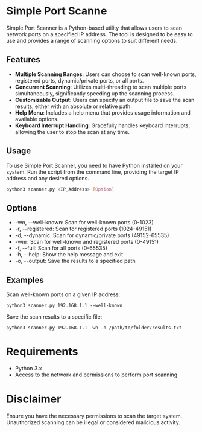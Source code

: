 # Simple Port Scanne

Simple Port Scanner is a Python-based utility that allows users to scan network ports on a specified IP address. The tool is designed to be easy to use and provides a range of scanning options to suit different needs.

## Features

- **Multiple Scanning Ranges**: Users can choose to scan well-known ports, registered ports, dynamic/private ports, or all ports.
- **Concurrent Scanning**: Utilizes multi-threading to scan multiple ports simultaneously, significantly speeding up the scanning process.
- **Customizable Output**: Users can specify an output file to save the scan results, either with an absolute or relative path.
- **Help Menu**: Includes a help menu that provides usage information and available options.
- **Keyboard Interrupt Handling**: Gracefully handles keyboard interrupts, allowing the user to stop the scan at any time.

## Usage

To use Simple Port Scanner, you need to have Python installed on your system. Run the script from the command line, providing the target IP address and any desired options.

```bash
python3 scanner.py <IP_Address> [Option]
```

## Options

- -wn, --well-known: Scan for well-known ports (0-1023)
- -r, --registered: Scan for registered ports (1024-49151)
- -d, --dynamic: Scan for dynamic/private ports (49152-65535)
- -wnr: Scan for well-known and registered ports (0-49151)
- -f, --full: Scan for all ports (0-65535)
- -h, --help: Show the help message and exit
- -o, --output: Save the results to a specified path

## Examples

Scan well-known ports on a given IP address:

`python3 scanner.py 192.168.1.1 --well-known`

Save the scan results to a specific file:

`python3 scanner.py 192.168.1.1 -wn -o /path/to/folder/results.txt`

# Requirements

- Python 3.x
- Access to the network and permissions to perform port scanning

# Disclaimer

Ensure you have the necessary permissions to scan the target system. Unauthorized scanning can be illegal or considered malicious activity.
